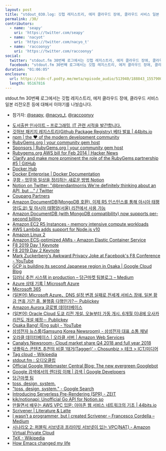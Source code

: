```yaml
---
layout: post
title: "stdout_030.log: 깃헙 레지스트리, 에저 클라우드 장애, 클라우드 서비스 일본 리전오픈"
permalink: /30/
contributors:
  - name: 'seapy'
    uri: 'https://twitter.com/seapy'
  - name: 'nacyot'
    uri: 'https://twitter.com/nacyo_t'
  - name: 'raccoonyy'
    uri: 'https://twitter.com/raccoonyy'
social:
  twitter: "stdout.fm 30번째 로그에서는 깃헙 레지스트리, 에저 클라우드 장애, 클라우드 서비스 일본 리전오픈 등에 대해서 이야기를 나눴습니다. #stdoutfm"
  facebook: "stdout.fm 30번째 로그에서는 깃헙 레지스트리, 에저 클라우드 장애, 클라우드 서비스 일본 리전오픈 등에 대해서 이야기를 나눴습니다."
duration: "01:06:05"
enclosure:
  url: https://cdn-cf.podty.me/meta/episode_audio/513940/188843_1557900055694.mp3 
  length: 95167816
---
```


stdout.fm 30번째 로그에서는 깃헙 레지스트리, 에저 클라우드 장애, 클라우드 서비스 일본 리전오픈 등에 대해서 이야기를 나눴습니다.

* 참가자: [@seapy][sea], [@nacyo_t][nac], [@raccoonyy][rac]

[sea]: https://twitter.com/seapy
[nac]: https://twitter.com/nacyo_t
[rac]: https://twitter.com/raccoonyy

* [도서출판 인사이트 – 프로그래밍, IT 관련 서적을 발간합니다.](http://www.insightbook.co.kr/)
* [깃허브 패키지 레지스트리(Github Package Registry) 베타 발표 \| 44bits.io](https://www.44bits.io/ko/post/news--announcing-github-package-registry)
* [npm \| the ❤ of the modern development community](https://www.npmjs.com/)
* [RubyGems.org \| your community gem host](https://rubygems.org/)
* [Sponsors \| RubyGems.org \| your community gem host](https://rubygems.org/pages/sponsors)
* [Rubygems.org AWS bill for Feb 2014 \| Hacker News](https://news.ycombinator.com/item?id=7344503)
* [Clarify and make more prominent the role of the RubyGems partnership #5 \| GitHub](https://github.com/rubytogether/board/issues/5)
* [Docker Hub](https://hub.docker.com/)
* [Docker Enterprise \| Docker Documentation](https://docs.docker.com/ee/)
* [쿠팡 - 업무와 일상을 정리하는 새로운 방법 Notion](coupa.ng/bhbdBb)
* [Notion on Twitter: "@brendantnorris We're definitely thinking about an API, but ..." / Twitter](https://twitter.com/notionhq/status/963577523320717312)
* [Coupang Partners](https://partners.coupang.com/)
* [Amazon DocumentDB(MongoDB 호환), 이제 R5 인스턴스를 통해 아시아 태평양(도쿄) 및 아시아 태평양(서울) 리전에서 사용 가능](https://aws.amazon.com/ko/about-aws/whats-new/2019/05/amazon-documentdb-available-in-asia-pacific-tokyo-and-seoul-regions-with-r5-instances/)
* [Amazon DocumentDB (with MongoDB compatibility) now supports per-second billing](https://aws.amazon.com/ko/about-aws/whats-new/2019/05/amazon-documentdb-now-supports-per-second-billing/?nc1=h_ls)
* [Amazon EC2 R5 Instances - memory intensive compute workloads](https://aws.amazon.com/ec2/instance-types/r5/?nc1=h_ls)
* [AWS Lambda adds support for Node.js v10](https://aws.amazon.com/about-aws/whats-new/2019/05/aws_lambda_adds_support_for_node_js_v10/)
* [Amazon Linux 2](https://aws.amazon.com/amazon-linux-2/?nc1=h_ls)
* [Amazon ECS-optimized AMIs - Amazon Elastic Container Service](https://docs.aws.amazon.com/AmazonECS/latest/developerguide/ecs-optimized_AMI.html)
* [F8 2019 Day 1 Keynote](https://www.facebook.com/FacebookforDevelopers/videos/422572928569998/)
* [F8 2019 Day 2 Keynote](https://www.facebook.com/FacebookforDevelopers/videos/336919593660160/)
* [Mark Zuckerberg's Awkward Privacy Joke at Facebook's F8 Conference - YouTube](https://www.youtube.com/watch?v=p-6WnQLHgow)
* [GCP is building its second Japanese region in Osaka \| Google Cloud Blog](https://cloud.google.com/blog/products/gcp/gcp-is-building-its-second-japanese-region-in-osaka)
* [딥러닝 추천 시스템 in production – 당근마켓 팀블로그 – Medium](https://medium.com/daangn/%EB%94%A5%EB%9F%AC%EB%8B%9D-%EC%B6%94%EC%B2%9C-%EC%8B%9C%EC%8A%A4%ED%85%9C-in-production-fa623877e56a)
* [Azure 상태 기록 \| Microsoft Azure](https://azure.microsoft.com/ko-kr/status/history/)
* [Microsoft 365](https://www.microsoft.com/en-us/microsoft-365)
* [(일본어) Microsoft Azure、DNS 설정 변경 실패로 전세계 서비스 장애. 일본 황금 연휴 기간 중, 불행중 다행인가?－ Publickey](https://www.publickey1.jp/blog/19/microsoft_azuredns.html)
* [Amazon Aurora 글로벌 데이터베이스](https://aws.amazon.com/ko/rds/aurora/global-database/?nc1=h_ls)
* [(일본어) Oracle Cloud 도쿄 리전 개설. 오늘부터 가동 개시. 6개월 이내에 오사카 리전도 개설 예정－ Publickey](https://www.publickey1.jp/blog/19/oracle_cloud6.html)
* [Osaka Bang! (Eng sub) - YouTube](https://www.youtube.com/watch?v=WknMhk9J_EE)
* [삼성전자 뉴스룸(Samsung Korea Newsroom) - 삼성전자 대표 소통 채널](https://news.samsung.com/kr/)
* [오라클 데이터베이스 \| 오라클 서버 \| Amazon Web Services](https://aws.amazon.com/ko/rds/oracle/?nc1=h_ls)
* [Canalys Newsroom- Cloud market share Q4 2018 and full year 2018](https://www.canalys.com/newsroom/cloud-market-share-q4-2018-and-full-year-2018)
* [넷플릭스 콘텐츠 추천의 비결 ‘태거(Tagger)' - Chosunbiz > 테크 > ICT/미디어](http://biz.chosun.com/site/data/html_dir/2019/05/09/2019050901303.html)
* [Tag cloud - Wikipedia](https://en.wikipedia.org/wiki/Tag_cloud)
* [stdout.fm : 오디오클립](https://audioclip.naver.com/channels/1807/)
* [Official Google Webmaster Central Blog: The new evergreen Googlebot](https://webmasters.googleblog.com/2019/05/the-new-evergreen-googlebot.html)
* [Google 검색에서의 렌더링 이해 \| 검색 \| Google Developers](https://developers.google.com/search/docs/guides/rendering)
* [당근마켓 팀](https://www.notion.so/daangn/3d0197c137ec43d18ff739b5b254a3c8)
* [toss, design, system.](https://www.notion.so/toss-design-system-959822692bec4f879450e361c623cf2a)
* ["toss, design, system." - Google Search](https://www.google.com/search?q=%22toss%2C+design%2C+system.%22&hl=en)
* [Introducing Serverless Pre-Rendering (SPR) - ZEIT](https://zeit.co/blog/serverless-pre-rendering)
* [kjk/notionapi: Unofficial Go API for Notion.so](https://github.com/kjk/notionapi)
* [만들면서 배우는 AWS VPC 입문: 아마존 웹 서비스 네트워크의 기초 \| 44bits.io](https://www.44bits.io/ko/post/understanding_aws_vpc)
* [Scrivener \| Literature & Latte](https://www.literatureandlatte.com/scrivener/overview)
* [I wasn’t a programmer, but I created Scrivener – Francesco Cordella – Medium](https://medium.com/@timetolose/my-interview-with-keith-blount-a49c7764f26f)
* [시나리오 2: 퍼블릭 서브넷과 프라이빗 서브넷이 있는 VPC(NAT) - Amazon Virtual Private Cloud](https://docs.aws.amazon.com/ko_kr/vpc/latest/userguide/VPC_Scenario2.html)
* [TeX - Wikipedia](https://en.wikipedia.org/wiki/TeX)
* [How Emacs changed my life](https://www.slideshare.net/yukihiro_matz/how-emacs-changed-my-life)
